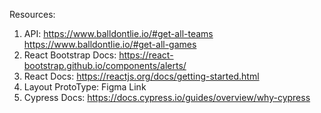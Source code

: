 Resources:
1) API: https://www.balldontlie.io/#get-all-teams
   https://www.balldontlie.io/#get-all-games
2) React Bootstrap Docs:
   https://react-bootstrap.github.io/components/alerts/
3) React Docs: https://reactjs.org/docs/getting-started.html
4) Layout ProtoType: Figma Link
5) Cypress Docs: https://docs.cypress.io/guides/overview/why-cypress